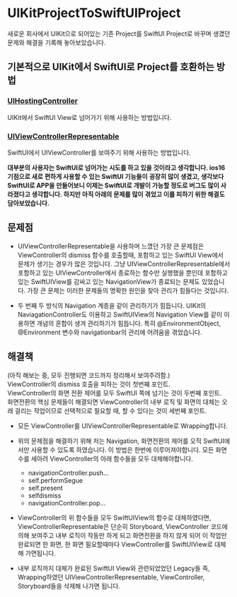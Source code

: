 # UIKitProjectToSwiftUIProject

새로운 회사에서 UIKit으로 되어있는 기존 Project를 SwiftUI Project로 바꾸며 생겼던 문제와 해결을 기록해 놓아보았습니다.   

## 기본적으로 UIKit에서 SwiftUI로 Project를 호환하는 방법

### [UIHostingController](https://developer.apple.com/documentation/swiftui/uihostingcontroller)

UIKit에서 SwiftUI View로 넘어가기 위해 사용하는 방법입니다.

### [UIViewControllerRepresentable](https://developer.apple.com/documentation/swiftui/uiviewcontrollerrepresentable)

SwiftUI에서 UIViewController를 보여주기 위해 사용하는 방법입니다.


   

**대부분의 사용자는 SwiftUI로 넘어가는 시도를 하고 있을 것이라고 생각합니다. ios16 기점으로 새로 편하게 사용할 수 있는 SwiftUI 기능들이 굉장히 많이 생겼고, 생각보다 SwiftUI로 APP을 만들어보니 이제는 SwiftUI로 개발이 가능할 정도로 버그도 많이 사라졌다고 생각합니다. 하지만 아직 아래의 문제를 많이 겪었고 이를 피하기 위한 해결도 담아보았습니다.**


## 문제점

- UIViewControllerRepresentable을 사용하며 느꼈던 가장 큰 문제점은 ViewController의 dismiss 함수를 호출할때, 포함하고 있는 SwiftUI View에서 문제가 생기는 경우가 많은 것입니다. 그냥 UIViewControllerRepresentable에서 포함하고 있는 UIViewController에서 종료하는 함수만 실행했을 뿐인데 포함하고 있는 SwiftUIView를 감싸고 있는 NavigationView가 종료되는 문제도 있었습니다. 가장 큰 문제는 이러한 문제들의 명확한 원인을 찾아 관리가 힘들다는 것입니다.


- 두 번째 두 방식의 Navigation 계층을 같이 관리하기가 힘듭니다. UIKit의 NaviagationController도 이용하고 SwiftUIView의 Navigation View를 같이 이용하면 개념의 혼합이 생겨 관리하기가 힘듭니다. 특히 @EnvironmentObject, @Environment 변수와 navigationbar의 관리에 어려움을 겪었습니다.


## 해결책 

(아직 해보는 중, 모두 진행되면 코드까지 정리해서 보여주려함.)    
ViewController의 dismiss 호출을 피하는 것이 첫번쨰 포인트.   
ViewController의 화면 전환 제어를 모두 SwiftUI 쪽에 넘기는 것이 두번째 포인트.  
화면전환의 핵심 문제들이 해결되면 ViewController의 내부 로직 및 화면의 대체는 오래 걸리는 작업이므로 선택적으로 필요할 때, 할 수 있다는 것이 세번째 포인트.   

- 모든 ViewController를 UIViewControllerRepresentable로 Wrapping합니다.

- 위의 문제점을 해결하기 위해 저는 Navigation, 화면전환의 제어를 오직 SwiftUI에서만  사용할 수 있도록 하였습니다. 이 방법은 한번에 이루어져야합니다. 모든 화면수를 세아려 ViewController의 아래 함수들을 모두 대체해야합니다.

    - navigationController.push...
    - self.performSegue
    - self.present
    - selfdismiss
    - navigationController.pop...   
   
- ViewController의 위 함수들을 모두 SwiftUIView의 함수로 대체하였다면, ViewControllerRepresentable은 단순히 Storyboard, ViewController 코드에 의해 보여주고 내부 로직이 작동만 하게 되고 화면전환을 하지 않게 되어 이 작업만 완료되면 한 화면, 한 화면 필요할때마다 ViewController를 SwiftUIView로 대체해 가면됩니다.

- 내부 로직까지 대체가 완료된 SwiftUI View와 관련되었었던 Legacy들 즉, Wrapping하였던 UIViewControllerRepresentable, ViewController, Storyboard들을 삭제해 나가면 됩니다.

